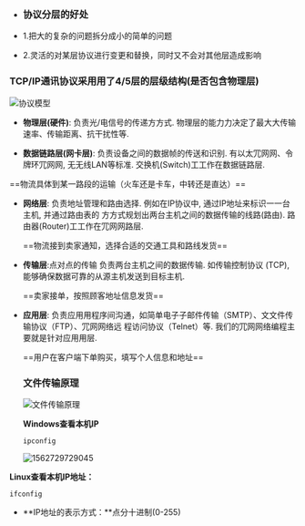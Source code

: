 - ### 协议分层的好处

- 1.把大的复杂的问题拆分成小的简单的问题

- 2.灵活的对某层协议进行变更和替换，同时又不会对其他层造成影响

  

### TCP/IP通讯协议采⽤用了4/5层的层级结构(是否包含物理层)

![协议模型](C:\Users\j2726\AppData\Roaming\Typora\typora-user-images\1562724499793.png)

- **物理层(硬件)**: 负责光/电信号的传递⽅方式. 物理层的能⼒力决定了最⼤大传输速率、传输距离、抗干扰性等. 

- **数据链路层(网卡层)**: 负责设备之间的数据帧的传送和识别. 
  有以太⺴⽹网、令牌环⺴⽹网, ⽆无线LAN等标准. 交换机(Switch)⼯工作在数据链路层.
  
==物流具体到某一路段的运输（火车还是卡车，中转还是直达）==
  
- **网络层**: 负责地址管理和路由选择. 例如在IP协议中, 通过IP地址来标识⼀一台主机, 并通过路由表的
  ⽅方式规划出两台主机之间的数据传输的线路(路由). 路由器(Router)⼯工作在⺴⽹网路层.

  ==物流接到卖家通知，选择合适的交通工具和路线发货==

- **传输层**:点对点的传输 负责两台主机之间的数据传输. 如传输控制协议 (TCP), 能够确保数据可靠的从源主机发送到目标主机.

  ==卖家接单，按照顾客地址信息发货==

- **应用层**: 负责应⽤用程序间沟通，如简单电⼦子邮件传输（SMTP）、⽂文件传输协议（FTP）、⺴⽹网络远
  程访问协议（Telnet）等. 我们的⺴⽹网络编程主要就是针对应⽤用层.

  ==用户在客户端下单购买，填写个人信息和地址==

  

  ### 文件传输原理

  ![文件传输原理](C:\Users\j2726\AppData\Roaming\Typora\typora-user-images\1562729556556.png)

  **Windows查看本机IP**

  `ipconfig`

  ![1562729729045](C:\Users\j2726\AppData\Roaming\Typora\typora-user-images\1562729729045.png)

**Linux查看本机IP地址：**

`ifconfig`

- **IP地址的表示方式：**点分十进制(0-255)